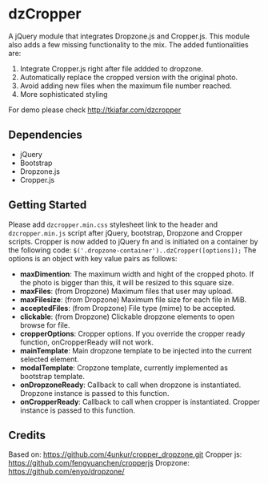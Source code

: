 # dzCropper
A jQuery module that integrates Dropzone.js and Cropper.js. This module also adds a few missing functionality to the mix.
The added funtionalities are:
1. Integrate Cropper.js right after file addded to dropzone.
2. Automatically replace the cropped version with the original photo.
3. Avoid adding new files when the maximum file number reached.
4. More sophisticated styling

For demo please check http://tkiafar.com/dzcropper


## Dependencies
* jQuery
* Bootstrap
* Dropzone.js
* Cropper.js


## Getting Started
Please add `dzcropper.min.css` stylesheet link to the header and `dzcropper.min.js` script after jQuery, bootstrap, Dropzone and Cropper scripts.
Cropper is now added to jQuery fn and is initiated on a container by the following code:
`$('.dropzone-container')..dzCropper([options]);`
The options is an object with key value pairs as follows:
* __maxDimention__: The maximum width and hight of the cropped photo. If the photo is bigger than this, it will be resized to this square size.
* __maxFiles__: (from Dropzone) Maximum files that user may upload.
* __maxFilesize__: (from Dropzone) Maximum file size for each file in MiB.
* __acceptedFiles__: (from Dropzone) File type (mime) to be accepted.
* __clickable__: (from Dropzone) Clickable dropzone elements to open browse for file.
* __cropperOptions__: Cropper options. If you override the cropper ready function, onCropperReady will not work.
* __mainTemplate__: Main dropzone template to be injected into the current selected element.
* __modalTemplate__: Cropzone template, currently implemented as bootstrap template.
* __onDropzoneReady__: Callback to call when dropzone is instantiated. Dropzone instance is passed to this function.
* __onCropperReady__: Callback to call when cropper is instantiated. Cropper instance is passed to this function.


## Credits
Based on: https://github.com/4unkur/cropper_dropzone.git
Cropper js: https://github.com/fengyuanchen/cropperjs
Dropzone: https://github.com/enyo/dropzone/